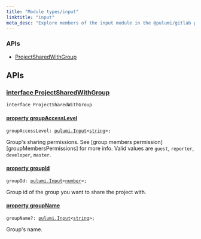 ```yaml
---
title: "Module types/input"
linktitle: "input"
meta_desc: "Explore members of the input module in the @pulumi/gitlab package."
---
```


<!-- WARNING: this page was generated by a tool. Do not edit it by hand. -->
<!-- To change it, please see https://github.com/pulumi/docs/tree/master/tools/tscdocgen. -->






<h3>APIs</h3>
<ul class="api">
    <li><a href="#ProjectSharedWithGroup"><span class="symbol api"></span>ProjectSharedWithGroup</a></li>
</ul>




<h2 id="apis">APIs</h2>
<h3 class="pdoc-module-header" id="ProjectSharedWithGroup" data-link-title="ProjectSharedWithGroup">
    <a href="https://github.com/pulumi/pulumi-gitlab/blob/b6a4343cc156f5e3c4feeeb914c9c081a4a2a3d1/sdk/nodejs/types/input.ts#L7">
        interface <strong>ProjectSharedWithGroup</strong>
    </a>
</h3>

<pre class="highlight"><code><span class='kr'>interface</span> <span class='nx'>ProjectSharedWithGroup</span></code></pre>
<h4 class="pdoc-member-header" id="ProjectSharedWithGroup-groupAccessLevel">
<a class="pdoc-child-name" href="https://github.com/pulumi/pulumi-gitlab/blob/b6a4343cc156f5e3c4feeeb914c9c081a4a2a3d1/sdk/nodejs/types/input.ts#L12">property <b>groupAccessLevel</b></a>
</h4>

<pre class="highlight"><code><span class='kd'></span>groupAccessLevel: <a href='/docs/reference/pkg/nodejs/pulumi/pulumi/#Input'>pulumi.Input</a>&lt;<span class='kd'><a href='https://developer.mozilla.org/en-US/docs/Web/JavaScript/Reference/Global_Objects/String'>string</a></span>&gt;;</code></pre>

Group's sharing permissions. See [group members permission][groupMembersPermissions] for more info.
Valid values are `guest`, `reporter`, `developer`, `master`.

<h4 class="pdoc-member-header" id="ProjectSharedWithGroup-groupId">
<a class="pdoc-child-name" href="https://github.com/pulumi/pulumi-gitlab/blob/b6a4343cc156f5e3c4feeeb914c9c081a4a2a3d1/sdk/nodejs/types/input.ts#L16">property <b>groupId</b></a>
</h4>

<pre class="highlight"><code><span class='kd'></span>groupId: <a href='/docs/reference/pkg/nodejs/pulumi/pulumi/#Input'>pulumi.Input</a>&lt;<span class='kd'><a href='https://developer.mozilla.org/en-US/docs/Web/JavaScript/Reference/Global_Objects/Number'>number</a></span>&gt;;</code></pre>

Group id of the group you want to share the project with.

<h4 class="pdoc-member-header" id="ProjectSharedWithGroup-groupName">
<a class="pdoc-child-name" href="https://github.com/pulumi/pulumi-gitlab/blob/b6a4343cc156f5e3c4feeeb914c9c081a4a2a3d1/sdk/nodejs/types/input.ts#L20">property <b>groupName</b></a>
</h4>

<pre class="highlight"><code><span class='kd'></span>groupName?: <a href='/docs/reference/pkg/nodejs/pulumi/pulumi/#Input'>pulumi.Input</a>&lt;<span class='kd'><a href='https://developer.mozilla.org/en-US/docs/Web/JavaScript/Reference/Global_Objects/String'>string</a></span>&gt;;</code></pre>

Group's name.

